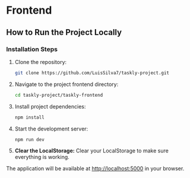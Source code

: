 # Frontend

## How to Run the Project Locally

### Installation Steps

1. Clone the repository:

   ```bash
   git clone https://github.com/LuisSilva7/taskly-project.git
   ```

2. Navigate to the project frontend directory:

   ```bash
   cd taskly-project/taskly-frontend
   ```

3. Install project dependencies:

   ```bash
   npm install
   ```

4. Start the development server:

   ```bash
   npm run dev
   ```

5. **Clear the LocalStorage:**
   Clear your LocalStorage to make sure everything is working.

The application will be available at [http://localhost:5000](http://localhost:5000) in your browser.
